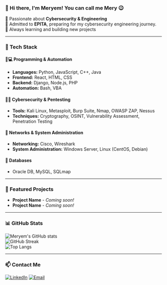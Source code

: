 ### 👋 Hi there, I'm Meryem! You can call me Mery 😉  

🔹 Passionate about **Cybersecurity & Engineering**  
🔹 Admitted to **EPITA**, preparing for my cybersecurity engineering journey.  
🔹 Always learning and building new projects  

---

### 🚀 Tech Stack  

#### 🔹💻 **Programming & Automation**  
- **Languages:** Python, JavaScript, C++, Java  
- **Frontend:** React, HTML, CSS  
- **Backend:** Django, Node.js, PHP  
- **Automation:** Bash, VBA  

#### 🔹🔐 **Cybersecurity & Pentesting**  
- **Tools:** Kali Linux, Metasploit, Burp Suite, Nmap, OWASP ZAP, Nessus  
- **Techniques:** Cryptography, OSINT, Vulnerability Assessment, Penetration Testing  

#### 🔹 **Networks & System Administration**  
- **Networking:** Cisco, Wireshark  
- **System Administration:** Windows Server, Linux (CentOS, Debian)  

#### 🔹 **Databases**  
- Oracle DB, MySQL, SQLmap  

---
### 🌟 Featured Projects  
- **Project Name** - *Coming soon!*  
- **Project Name** - *Coming soon!*  

---
### 📊 GitHub Stats  
![Meryem's GitHub stats](https://github-readme-stats.vercel.app/api?username=mery-mar&show_icons=true&theme=radical)  
![GitHub Streak](https://github-readme-streak-stats.herokuapp.com/?user=mery-mar&theme=radical)  
![Top Langs](https://github-readme-stats.vercel.app/api/top-langs/?username=mery-mar&layout=compact&theme=radical)

---

### 📫 Contact Me  
[![LinkedIn](https://img.shields.io/badge/LinkedIn-Connect-blue?style=flat&logo=linkedin)]([https://www.linkedin.com/in/marzouk-meryem-66018a25b/](https://www.linkedin.com/in/meryem-marzouk-66018a25b/))  
[![Email](https://img.shields.io/badge/Email-Contact-orange?style=flat&logo=gmail)](mailto:marzoukmeryem.prof@gmail.com)  
